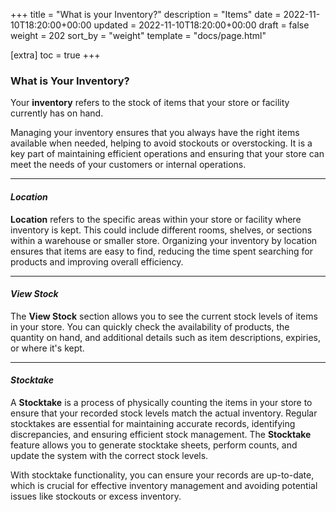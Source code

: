 +++
title = "What is your Inventory?"
description = "Items"
date = 2022-11-10T18:20:00+00:00
updated = 2022-11-10T18:20:00+00:00
draft = false
weight = 202
sort_by = "weight"
template = "docs/page.html"

[extra]
toc = true
+++

### What is Your Inventory?

Your **inventory** refers to the stock of items that your store or facility currently has on hand. 

Managing your inventory ensures that you always have the right items available when needed, helping to avoid stockouts or overstocking. It is a key part of maintaining efficient operations and ensuring that your store can meet the needs of your customers or internal operations.

---

#### ***Location***

**Location** refers to the specific areas within your store or facility where inventory is kept. This could include different rooms, shelves, or sections within a warehouse or smaller store. Organizing your inventory by location ensures that items are easy to find, reducing the time spent searching for products and improving overall efficiency.

---

#### ***View Stock***

The **View Stock** section allows you to see the current stock levels of items in your store. You can quickly check the availability of products, the quantity on hand, and additional details such as item descriptions, expiries, or where it's kept.

---

#### ***Stocktake***

A **Stocktake** is a process of physically counting the items in your store to ensure that your recorded stock levels match the actual inventory. Regular stocktakes are essential for maintaining accurate records, identifying discrepancies, and ensuring efficient stock management. The **Stocktake** feature allows you to generate stocktake sheets, perform counts, and update the system with the correct stock levels.

With stocktake functionality, you can ensure your records are up-to-date, which is crucial for effective inventory management and avoiding potential issues like stockouts or excess inventory.
